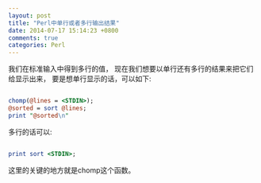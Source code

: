 ```yaml
---
layout: post
title: "Perl中单行或者多行输出结果"
date: 2014-07-17 15:14:23 +0800
comments: true
categories: Perl
---
```

我们在标准输入中得到多行的值， 现在我们想要以单行还有多行的结果来把它们给显示出来， 要是想单行显示的话，可以如下:

```perl

chomp(@lines = <STDIN>);
@sorted = sort @lines;
print "@sorted\n"

```

多行的话可以:  

```perl 

print sort <STDIN>;

```  

这里的关键的地方就是chomp这个函数。